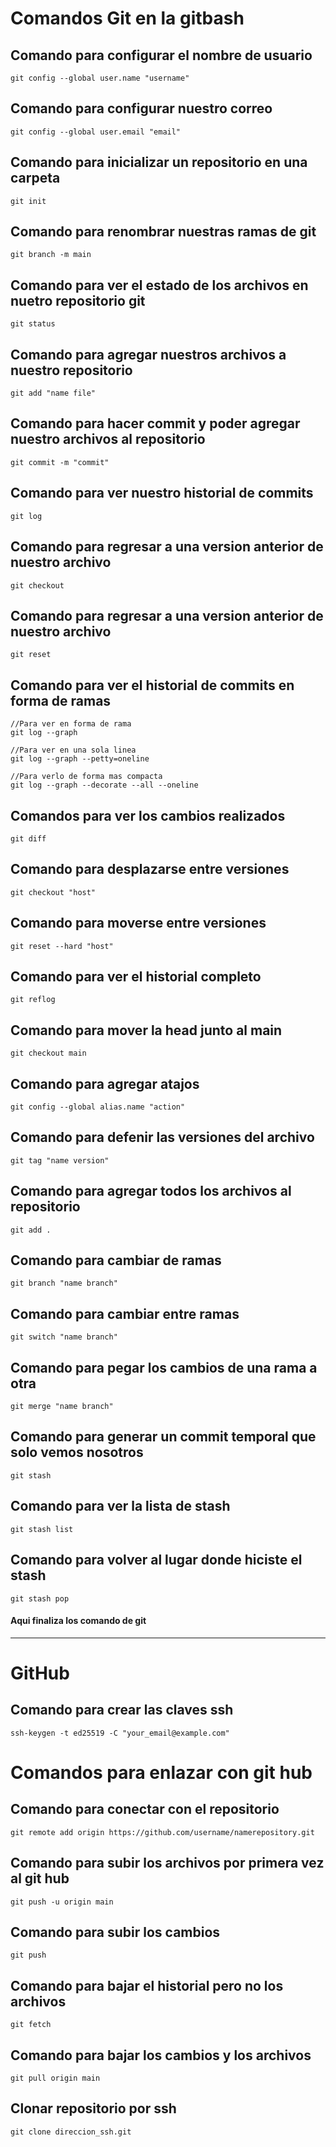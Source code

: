 # Comandos Git en la gitbash
## Comando para configurar el nombre de usuario
```
git config --global user.name "username"
```
## Comando para configurar nuestro correo
```
git config --global user.email "email"
```
## Comando para inicializar un repositorio en una carpeta
```
git init
```
## Comando para renombrar nuestras ramas de git
```
git branch -m main
```
## Comando para ver el estado de los archivos en nuetro repositorio git
```
git status
```
## Comando para agregar nuestros archivos a nuestro repositorio
```
git add "name file"
```
## Comando para hacer commit y poder agregar nuestro archivos al repositorio
```
git commit -m "commit"
```
## Comando para ver nuestro historial de commits
```
git log
```
## Comando para regresar a una version anterior de nuestro archivo
```
git checkout
```
## Comando para regresar a una version anterior de nuestro archivo
```
git reset
```
## Comando para ver el historial de commits en forma de ramas
```
//Para ver en forma de rama
git log --graph

//Para ver en una sola linea
git log --graph --petty=oneline

//Para verlo de forma mas compacta
git log --graph --decorate --all --oneline
```
## Comandos para ver los cambios realizados
```
git diff
```
## Comando para desplazarse entre versiones
```
git checkout "host"
```
## Comando para moverse entre versiones

```
git reset --hard "host"
```
## Comando para ver el historial completo
```
git reflog
```
## Comando para mover la head junto al main
```
git checkout main
```
## Comando para agregar atajos

```
git config --global alias.name "action"
```
## Comando para defenir las versiones del archivo
```
git tag "name version"
```
## Comando para agregar todos los archivos al repositorio 
```
git add .
```
## Comando para cambiar de ramas
```
git branch "name branch"
```
## Comando para cambiar entre ramas
```
git switch "name branch"
```
## Comando para pegar los cambios de una rama a otra
```
git merge "name branch"
```
## Comando para generar un commit temporal que solo vemos nosotros
```
git stash
```
## Comando para ver la lista de stash
```
git stash list
```
## Comando para volver al lugar donde hiciste el stash
```
git stash pop
```
#### Aqui finaliza los comando de git
___
# GitHub
## Comando para crear las claves ssh
```
ssh-keygen -t ed25519 -C "your_email@example.com"
```




# Comandos para enlazar con git hub

## Comando para conectar con el repositorio
```
git remote add origin https://github.com/username/namerepository.git
```
## Comando para subir los archivos por primera vez al git hub
```
git push -u origin main
```
## Comando para subir los cambios 
```
git push
```
## Comando para bajar el historial pero no los archivos
```
git fetch
```
## Comando para bajar los cambios y los archivos
```
git pull origin main
```
## Clonar repositorio por ssh
```
git clone direccion_ssh.git